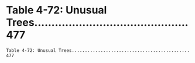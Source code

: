 # Table 4-72: Unusual Trees............................................. 477

```
Table 4-72: Unusual Trees............................................. 477

```
